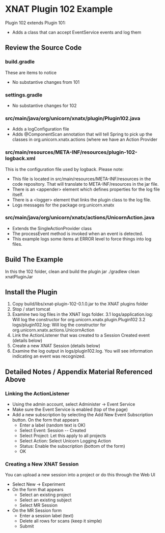 # XNAT Plugin 102 Example

Plugin 102 extends Plugin 101:
* Adds a class that can accept EventService events and log them

## Review the Source Code
### build.gradle
These are items to notice
* No substantive changes from 101

### settings.gradle
* No substantive changes for 102

### src/main/java/org/unicorn/xnatx/plugin/Plugin102.java
 * Adds a logConfiguration file
 * Adds @ComponentScan annotation that will tell Spring to pick up the classes in org.unicorn.xnatx.actions (where we have an Action Provider

### src/main/resources/META-INF/resources/plugin-102-logback.xml
This is the configuration file used by logback. Please note:
* This file is located in src/main/resources/META-INF/resources in the code repository. That will translate to  META-INF/resources in the jar file.
* There is an &lt;appender&gt; element which defines properties for the log file itself.
* There is a &lt;logger&gt; element that links the plugin class to the log file.
* Logs messages for the package org.unicorn.xnatx

### src/main/java/org/unicorn/xnatx/actions/UnicornAction.java
* Extends the SingleActionProvider class
* The processEvent method is invoked when an event is detected.
 * This example logs some items at ERROR level to force things into log files.

## Build The Example
In this the 102 folder, clean and build the plugin jar
    ./gradlew clean xnatPluginJar

## Install the Plugin
1. Copy build/libs/xnat-plugin-102-0.1.0.jar to the XNAT plugins folder
2. Stop / start tomcat
3. Examine two log files in the XNAT logs folder.
3.1 logs/application.log: Will log the constructor for org.unicorn.xnatx.plugin.Plugin102
3.2 logs/plugin102.log: Will log the constructor for org.unicorn.xnatx.actions.UnicornAction
4. Link the ActionListener that was created to a Session Created event (details below)
5. Create a new XNAT Session (details below)
6. Examine the log output in logs/plugin102.log. You will see information indicating an event was recognized.

## Detailed Notes / Appendix Material Referenced Above

### Linking the ActionListener
* Using the admin account, select Administer -> Event Service
* Make sure the Event Service is enabled (top of the page)
* Add a new subscription by selecting the Add New Event Subscription button. On the form that appears
  * Enter a label (random text is OK)
  * Select Event: Session -- Created
  * Select Project: Let this apply to all projects
  * Select Action: Select Unicorn Logging Action
  * Status: Enable the subscription (bottom of the form)
  * OK

### Creating a New XNAT Session
You can upload a new session into a project or do this through the Web UI
* Select New -> Experiment
* On the form that appears
  * Select an existing project
  * Select an existing subject
  * Select MR Session
* On the MR Session form
  * Enter a session label (text)
  * Delete all rows for scans (keep it simple)
  * Submit
